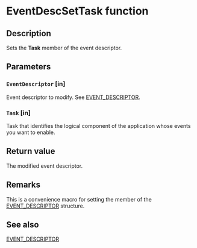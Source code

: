 # EventDescSetTask function

## Description

Sets the **Task** member of the event descriptor.

## Parameters

### `EventDescriptor` [in]

Event descriptor to modify. See
[EVENT_DESCRIPTOR](https://learn.microsoft.com/windows/desktop/api/evntprov/ns-evntprov-event_descriptor).

### `Task` [in]

Task that identifies the logical component of the application whose events you
want to enable.

## Return value

The modified event descriptor.

## Remarks

This is a convenience macro for setting the member of the
[EVENT_DESCRIPTOR](https://learn.microsoft.com/windows/desktop/api/evntprov/ns-evntprov-event_descriptor)
structure.

## See also

[EVENT_DESCRIPTOR](https://learn.microsoft.com/windows/desktop/api/evntprov/ns-evntprov-event_descriptor)